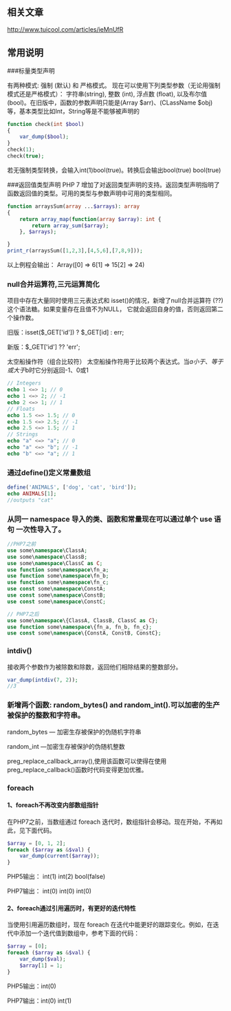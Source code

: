 ## 相关文章
http://www.tuicool.com/articles/ieMnUfR

## 常用说明
###标量类型声明

有两种模式: 强制 (默认) 和 严格模式。 现在可以使用下列类型参数（无论用强制模式还是严格模式）： 字符串(string), 整数 (int), 浮点数 (float), 以及布尔值 (bool)。在旧版中，函数的参数声明只能是(Array $arr)、(CLassName $obj)等，基本类型比如Int，String等是不能够被声明的

```php
function check(int $bool)
{
    var_dump($bool);
}
check(1);
check(true);

```
若无强制类型转换，会输入int(1)bool(true)。转换后会输出bool(true) bool(true)

###返回值类型声明
PHP 7 增加了对返回类型声明的支持。返回类型声明指明了函数返回值的类型。可用的类型与参数声明中可用的类型相同。
```php
function arraysSum(array ...$arrays): array
{
    return array_map(function(array $array): int {
        return array_sum($array);
    }, $arrays);

}
print_r(arraysSum([1,2,3],[4,5,6],[7,8,9]));
```
以上例程会输出：
Array([0] => 6[1] => 15[2] => 24)

### null合并运算符,三元运算简化

项目中存在大量同时使用三元表达式和 isset()的情况，新增了null合并运算符 (??) 这个语法糖。如果变量存在且值不为NULL， 它就会返回自身的值，否则返回第二个操作数。

旧版：isset($_GET['id']) ? $_GET[id] : err;

新版：$_GET['id'] ?? 'err';

太空船操作符（组合比较符）
太空船操作符用于比较两个表达式。当$a小于、等于或大于$b时它分别返回-1、0或1

```php
// Integers
echo 1 <=> 1; // 0
echo 1 <=> 2; // -1
echo 2 <=> 1; // 1
// Floats
echo 1.5 <=> 1.5; // 0
echo 1.5 <=> 2.5; // -1
echo 2.5 <=> 1.5; // 1
// Strings
echo "a" <=> "a"; // 0
echo "a" <=> "b"; // -1
echo "b" <=> "a"; // 1
```

### 通过define()定义常量数组
```php
define('ANIMALS', ['dog', 'cat', 'bird']);
echo ANIMALS[1]; 
//outputs "cat"
```

### 从同一 namespace 导入的类、函数和常量现在可以通过单个 use 语句 一次性导入了。

```php
//PHP7之前
use some\namespace\ClassA;
use some\namespace\ClassB;
use some\namespace\ClassC as C;
use function some\namespace\fn_a;
use function some\namespace\fn_b;
use function some\namespace\fn_c;
use const some\namespace\ConstA;
use const some\namespace\ConstB;
use const some\namespace\ConstC;

// PHP7之后
use some\namespace\{ClassA, ClassB, ClassC as C};
use function some\namespace\{fn_a, fn_b, fn_c};
use const some\namespace\{ConstA, ConstB, ConstC};
```

### intdiv()
接收两个参数作为被除数和除数，返回他们相除结果的整数部分。
```php
var_dump(intdiv(7, 2));
//3
```

### 新增两个函数: random_bytes() and random_int().可以加密的生产被保护的整数和字符串。
random_bytes — 加密生存被保护的伪随机字符串

random_int —加密生存被保护的伪随机整数

preg_replace_callback_array(),使用该函数可以使得在使用preg_replace_callback()函数时代码变得更加优雅。


### foreach
#### 1、foreach不再改变内部数组指针

在PHP7之前，当数组通过 foreach 迭代时，数组指针会移动。现在开始，不再如此，见下面代码。

```php
$array = [0, 1, 2];
foreach ($array as &$val) {
    var_dump(current($array));
}
```
PHP5输出： int(1) int(2) bool(false)

PHP7输出： int(0) int(0) int(0)

#### 2、foreach通过引用遍历时，有更好的迭代特性

当使用引用遍历数组时，现在 foreach 在迭代中能更好的跟踪变化。例如，在迭代中添加一个迭代值到数组中，参考下面的代码：

```php
$array = [0];
foreach ($array as &$val) {
    var_dump($val);
    $array[1] = 1;
}
```
PHP5输出：int(0)

PHP7输出：int(0) int(1)